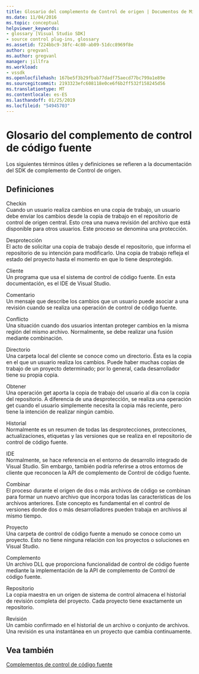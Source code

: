```yaml
---
title: Glosario del complemento de Control de origen | Documentos de Microsoft
ms.date: 11/04/2016
ms.topic: conceptual
helpviewer_keywords:
- glossary [Visual Studio SDK]
- source control plug-ins, glossary
ms.assetid: f224bbc9-38fc-4c80-ab09-51dcc8969f8e
author: gregvanl
ms.author: gregvanl
manager: jillfra
ms.workload:
- vssdk
ms.openlocfilehash: 167be5f3b29fbab77dadf75aecd77bc799a1e89e
ms.sourcegitcommit: 2193323efc608118e0ce6f6b2ff532f158245d56
ms.translationtype: MT
ms.contentlocale: es-ES
ms.lasthandoff: 01/25/2019
ms.locfileid: "54945703"
---
```

# <a name="source-control-plug-in-glossary"></a>Glosario del complemento de control de código fuente
Los siguientes términos útiles y definiciones se refieren a la documentación del SDK de complemento de Control de origen.  
  
## <a name="definitions"></a>Definiciones  
 Checkin  
 Cuando un usuario realiza cambios en una copia de trabajo, un usuario debe enviar los cambios desde la copia de trabajo en el repositorio de control de origen central. Esto crea una nueva revisión del archivo que está disponible para otros usuarios. Este proceso se denomina una protección.  
  
 Desprotección  
 El acto de solicitar una copia de trabajo desde el repositorio, que informa el repositorio de su intención para modificarlo. Una copia de trabajo refleja el estado del proyecto hasta el momento en que lo tiene desprotegido.  
  
 Cliente  
 Un programa que usa el sistema de control de código fuente. En esta documentación, es el IDE de Visual Studio.  
  
 Comentario  
 Un mensaje que describe los cambios que un usuario puede asociar a una revisión cuando se realiza una operación de control de código fuente.  
  
 Conflicto  
 Una situación cuando dos usuarios intentan proteger cambios en la misma región del mismo archivo. Normalmente, se debe realizar una fusión mediante combinación.  
  
 Directorio  
 Una carpeta local del cliente se conoce como un directorio. Ésta es la copia en el que un usuario realiza los cambios. Puede haber muchas copias de trabajo de un proyecto determinado; por lo general, cada desarrollador tiene su propia copia.  
  
 Obtener  
 Una operación get aporta la copia de trabajo del usuario al día con la copia del repositorio. A diferencia de una desprotección, se realiza una operación get cuando el usuario simplemente necesita la copia más reciente, pero tiene la intención de realizar ningún cambio.  
  
 Historial  
 Normalmente es un resumen de todas las desprotecciones, protecciones, actualizaciones, etiquetas y las versiones que se realiza en el repositorio de control de código fuente.  
  
 IDE  
 Normalmente, se hace referencia en el entorno de desarrollo integrado de Visual Studio. Sin embargo, también podría referirse a otros entornos de cliente que reconocen la API de complemento de Control de código fuente.  
  
 Combinar  
 El proceso durante el origen de dos o más archivos de código se combinan para formar un nuevo archivo que incorpora todas las características de los archivos anteriores. Este concepto es fundamental en el control de versiones donde dos o más desarrolladores pueden trabaja en archivos al mismo tiempo.  
  
 Proyecto  
 Una carpeta de control de código fuente a menudo se conoce como un proyecto. Esto no tiene ninguna relación con los proyectos o soluciones en Visual Studio.  
  
 Complemento  
 Un archivo DLL que proporciona funcionalidad de control de código fuente mediante la implementación de la API de complemento de Control de código fuente.  
  
 Repositorio  
 La copia maestra en un origen de sistema de control almacena el historial de revisión completa del proyecto. Cada proyecto tiene exactamente un repositorio.  
  
 Revisión  
 Un cambio confirmado en el historial de un archivo o conjunto de archivos. Una revisión es una instantánea en un proyecto que cambia continuamente.  
  
## <a name="see-also"></a>Vea también  
 [Complementos de control de código fuente](../extensibility/source-control-plug-ins.md)